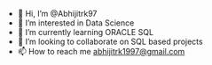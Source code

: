 - 👋 Hi, I’m @Abhijitrk97
- 👀 I’m interested in Data Science
- 🌱 I’m currently learning ORACLE SQL
- 💞️ I’m looking to collaborate on SQL based projects
- 📫 How to reach me abhijitrk1997@gmail.com

<!---
Abhijitrk97/Abhijitrk97 is a ✨ special ✨ repository because its `README.md` (this file) appears on your GitHub profile.
You can click the Preview link to take a look at your changes.
--->
